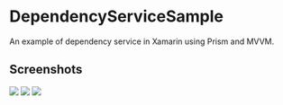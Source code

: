 # DependencyServiceSample
An example of dependency service in Xamarin using Prism and MVVM. 

<h2 align="left">Screenshots</h2>

<p align="left">
 <img src="https://github.com/anagparedes/ActorAPICommunication/blob/main/Screenshots/portrait-orientation.png">
 <img src="https://github.com/anagparedes/ActorAPICommunication/blob/main/Screenshots/landscape-orientation.png">
 <img src="https://github.com/anagparedes/ActorAPICommunication/blob/main/Screenshots/landscape-orientation-2.png">
</p>
